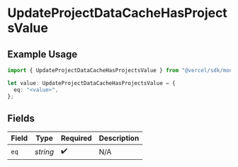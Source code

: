 # UpdateProjectDataCacheHasProjectsValue

## Example Usage

```typescript
import { UpdateProjectDataCacheHasProjectsValue } from "@vercel/sdk/models/updateprojectdatacacheop.js";

let value: UpdateProjectDataCacheHasProjectsValue = {
  eq: "<value>",
};
```

## Fields

| Field              | Type               | Required           | Description        |
| ------------------ | ------------------ | ------------------ | ------------------ |
| `eq`               | *string*           | :heavy_check_mark: | N/A                |